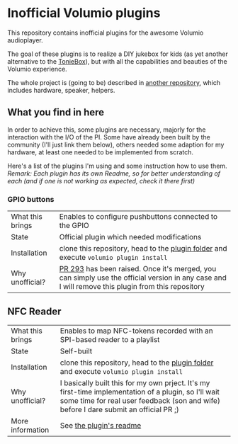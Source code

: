 # Inofficial Volumio plugins

This repository contains inofficial plugins for the awesome Volumio audioplayer.

The goal of these plugins is to realize a DIY jukebox for kids (as yet another alternative to the [TonieBox](https://tonies.com/)), but with all the capabilities and beauties of the Volumio experience.

The whole project is (going to be) described in [another repository](https://github.com/mrsimpson/jukepi), which includes hardware, speaker, helpers.

## What you find in here

In order to achieve this, some plugins are necessary, majorly for the interaction with the I/O of the PI. Some have already been built by the community (I'll just link them below), others needed some adaption for my hardware, at least one needed to be implemented from scratch.

Here's a list of the plugins I'm using and some instruction how to use them.
_Remark: Each plugin has its own Readme, so for better understanding of each (and if one is not working as expected, check it there first)_

### GPIO buttons

|    |    |
| -- | -- |
| What this brings | Enables to configure pushbuttons connected to the GPIO |
| State | Official plugin which needed modifications|
| Installation | clone this repository, head to the [plugin folder](./plugins/system_controller/gpio-buttons) and execute `volumio plugin install` |
| Why unofficial? | [PR 293](https://github.com/volumio/volumio-plugins/pull/293) has been raised. Once it's merged, you can simply use the official version in any case and I will remove this plugin from this repository |

## NFC Reader

|    |    |
| -- | -- |
| What this brings | Enables to map NFC-tokens recorded with an SPI-based reader to a playlist |
| State | Self-built |
| Installation | clone this repository, head to the [plugin folder](./plugins/user_interface/raspi_nfc_spi) and execute `volumio plugin install` |
| Why unofficial? | I basically built this for my own prject. It's my first-time implementation of a plugin, so I'll wait some time for real user feedback (son and wife) before I dare submit an official PR ;) |
| More information | See [the plugin's readme](./plugins/user_interface/raspi_nfc_spi/Readme.md) |